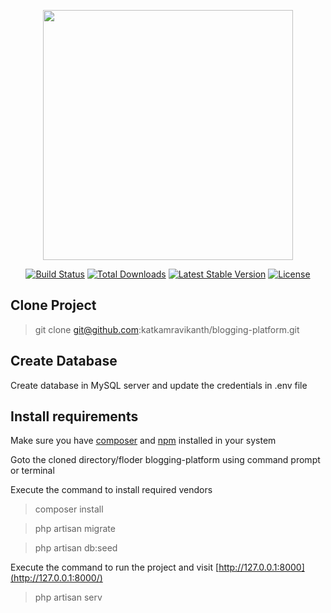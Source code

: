 <p align="center"><a href="https://laravel.com" target="_blank"><img src="https://raw.githubusercontent.com/laravel/art/master/logo-lockup/5%20SVG/2%20CMYK/1%20Full%20Color/laravel-logolockup-cmyk-red.svg" width="400"></a></p>

<p align="center">
<a href="https://travis-ci.org/laravel/framework"><img src="https://travis-ci.org/laravel/framework.svg" alt="Build Status"></a>
<a href="https://packagist.org/packages/laravel/framework"><img src="https://img.shields.io/packagist/dt/laravel/framework" alt="Total Downloads"></a>
<a href="https://packagist.org/packages/laravel/framework"><img src="https://img.shields.io/packagist/v/laravel/framework" alt="Latest Stable Version"></a>
<a href="https://packagist.org/packages/laravel/framework"><img src="https://img.shields.io/packagist/l/laravel/framework" alt="License"></a>
</p>

## Clone Project

> git clone git@github.com:katkamravikanth/blogging-platform.git

## Create Database

Create database in MySQL server and update the credentials in .env file

## Install requirements

Make sure you have [composer](https://getcomposer.org/doc/00-intro.md) and [npm](https://www.npmjs.com/get-npm) installed in your system

Goto the cloned directory/floder blogging-platform using command prompt or terminal

Execute the command to install required vendors

> composer install

> php artisan migrate

> php artisan db:seed

Execute the command to run the project and visit [http://127.0.0.1:8000](http://127.0.0.1:8000/)

> php artisan serv
